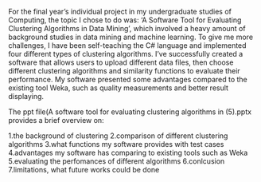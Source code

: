 For the final year’s individual project in my undergraduate studies of Computing, the topic I chose to do was: ‘A Software Tool for Evaluating Clustering Algorithms in Data Mining’, which involved a heavy amount of background studies in data mining and machine learning. To give me more challenges, I have been self-teaching the C# language and implemented four different types of clustering algorithms. I’ve successfully created a software that allows users to upload different data files, then choose different clustering algorithms and similarity functions to evaluate their performance. My software presented some advantages compared to the existing tool Weka, such as quality measurements and better result displaying. 


The ppt file(A software tool for evaluating clustering algorithms in (5).pptx provides a brief overview on:

1.the background of clustering
2.comparison of different clustering algorithms
3.what functions my software provides with test cases
4.advantages my software has comparing to existing tools such as Weka
5.evaluating the perfomances of different algorithms
6.conlcusion
7.limitations, what future works could be done

